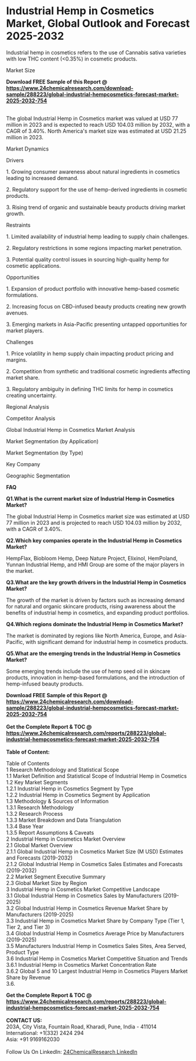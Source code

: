 <h1>Industrial Hemp in Cosmetics Market, Global Outlook and Forecast 2025-2032</h1><p>Industrial hemp in cosmetics refers to the use of Cannabis sativa varieties with low THC content (&lt;0.35%) in cosmetic products.</p><p>
Market Size</p><p>
</p><div><b>Download FREE Sample of this Report @ 
            <a href="https://www.24chemicalresearch.com/download-sample/288223/global-industrial-hempcosmetics-forecast-market-2025-2032-754">
            https://www.24chemicalresearch.com/download-sample/288223/global-industrial-hempcosmetics-forecast-market-2025-2032-754</a></b></div><br><p>The global Industrial Hemp in Cosmetics market was valued at USD 77 million in 2023 and is expected to reach USD 104.03 million by 2032, with a CAGR of 3.40%. North America's market size was estimated at USD 21.25 million in 2023.</p><p>
Market Dynamics</p><p>
Drivers</p><p>
</p><p>1. Growing consumer awareness about natural ingredients in cosmetics leading to increased demand.</p><p>
</p><p>2. Regulatory support for the use of hemp-derived ingredients in cosmetic products.</p><p>
</p><p>3. Rising trend of organic and sustainable beauty products driving market growth.</p><p>
Restraints</p><p>
</p><p>1. Limited availability of industrial hemp leading to supply chain challenges.</p><p>
</p><p>2. Regulatory restrictions in some regions impacting market penetration.</p><p>
</p><p>3. Potential quality control issues in sourcing high-quality hemp for cosmetic applications.</p><p>
Opportunities</p><p>
</p><p>1. Expansion of product portfolio with innovative hemp-based cosmetic formulations.</p><p>
</p><p>2. Increasing focus on CBD-infused beauty products creating new growth avenues.</p><p>
</p><p>3. Emerging markets in Asia-Pacific presenting untapped opportunities for market players.</p><p>
Challenges</p><p>
</p><p>1. Price volatility in hemp supply chain impacting product pricing and margins.</p><p>
</p><p>2. Competition from synthetic and traditional cosmetic ingredients affecting market share.</p><p>
</p><p>3. Regulatory ambiguity in defining THC limits for hemp in cosmetics creating uncertainty.</p><p>
Regional Analysis</p><p>
</p><p>
Competitor Analysis</p><p>
</p><p>
Global Industrial Hemp in Cosmetics Market Analysis</p><p>
Market Segmentation (by Application)</p><p>
</p><p>
Market Segmentation (by Type)</p><p>
</p><p>
Key Company</p><p>
</p><p>
Geographic Segmentation</p><p>
</p><p>
<strong>FAQ </strong></p><p>
<strong>Q1.What is the current market size of Industrial Hemp in Cosmetics Market?</strong></p><p>
</p><p>The global Industrial Hemp in Cosmetics market size was estimated at USD 77 million in 2023 and is projected to reach USD 104.03 million by 2032, with a CAGR of 3.40%.</p><p>
<strong>Q2.Which key companies operate in the Industrial Hemp in Cosmetics Market?</strong></p><p>
</p><p>HempFlax, Biobloom Hemp, Deep Nature Project, Elixinol, HemPoland, Yunnan Industrial Hemp, and HMI Group are some of the major players in the market.</p><p>
<strong>Q3.What are the key growth drivers in the Industrial Hemp in Cosmetics Market?</strong></p><p>
</p><p>The growth of the market is driven by factors such as increasing demand for natural and organic skincare products, rising awareness about the benefits of industrial hemp in cosmetics, and expanding product portfolios.</p><p>
<strong>Q4.Which regions dominate the Industrial Hemp in Cosmetics Market?</strong></p><p>
</p><p>The market is dominated by regions like North America, Europe, and Asia-Pacific, with significant demand for industrial hemp in cosmetics products.</p><p>
<strong>Q5.What are the emerging trends in the Industrial Hemp in Cosmetics Market?</strong></p><p>
</p><p>Some emerging trends include the use of hemp seed oil in skincare products, innovation in hemp-based formulations, and the introduction of hemp-infused beauty products.</p><div><b>Download FREE Sample of this Report @ 
            <a href="https://www.24chemicalresearch.com/download-sample/288223/global-industrial-hempcosmetics-forecast-market-2025-2032-754">
            https://www.24chemicalresearch.com/download-sample/288223/global-industrial-hempcosmetics-forecast-market-2025-2032-754</a></b></div><br><div><b>Get the Complete Report & TOC @ 
            <a href="https://www.24chemicalresearch.com/reports/288223/global-industrial-hempcosmetics-forecast-market-2025-2032-754">
            https://www.24chemicalresearch.com/reports/288223/global-industrial-hempcosmetics-forecast-market-2025-2032-754</a></b></div><br>
            <b>Table of Content:</b><p>Table of Contents<br />
1 Research Methodology and Statistical Scope<br />
1.1 Market Definition and Statistical Scope of Industrial Hemp in Cosmetics<br />
1.2 Key Market Segments<br />
1.2.1 Industrial Hemp in Cosmetics Segment by Type<br />
1.2.2 Industrial Hemp in Cosmetics Segment by Application<br />
1.3 Methodology & Sources of Information<br />
1.3.1 Research Methodology<br />
1.3.2 Research Process<br />
1.3.3 Market Breakdown and Data Triangulation<br />
1.3.4 Base Year<br />
1.3.5 Report Assumptions & Caveats<br />
2 Industrial Hemp in Cosmetics Market Overview<br />
2.1 Global Market Overview<br />
2.1.1 Global Industrial Hemp in Cosmetics Market Size (M USD) Estimates and Forecasts (2019-2032)<br />
2.1.2 Global Industrial Hemp in Cosmetics Sales Estimates and Forecasts (2019-2032)<br />
2.2 Market Segment Executive Summary<br />
2.3 Global Market Size by Region<br />
3 Industrial Hemp in Cosmetics Market Competitive Landscape<br />
3.1 Global Industrial Hemp in Cosmetics Sales by Manufacturers (2019-2025)<br />
3.2 Global Industrial Hemp in Cosmetics Revenue Market Share by Manufacturers (2019-2025)<br />
3.3 Industrial Hemp in Cosmetics Market Share by Company Type (Tier 1, Tier 2, and Tier 3)<br />
3.4 Global Industrial Hemp in Cosmetics Average Price by Manufacturers (2019-2025)<br />
3.5 Manufacturers Industrial Hemp in Cosmetics Sales Sites, Area Served, Product Type<br />
3.6 Industrial Hemp in Cosmetics Market Competitive Situation and Trends<br />
3.6.1 Industrial Hemp in Cosmetics Market Concentration Rate<br />
3.6.2 Global 5 and 10 Largest Industrial Hemp in Cosmetics Players Market Share by Revenue<br />
3.6.</p><div><b>Get the Complete Report & TOC @ 
            <a href="https://www.24chemicalresearch.com/reports/288223/global-industrial-hempcosmetics-forecast-market-2025-2032-754">
            https://www.24chemicalresearch.com/reports/288223/global-industrial-hempcosmetics-forecast-market-2025-2032-754</a></b></div><br><b>CONTACT US:</b><br>
            203A, City Vista, Fountain Road, Kharadi, Pune, India - 411014<br>
            International: +1(332) 2424 294<br>
            Asia: +91 9169162030 <br><br>
            Follow Us On LinkedIn: <a href="https://www.linkedin.com/company/24chemicalresearch/">24ChemicalResearch LinkedIn</a>